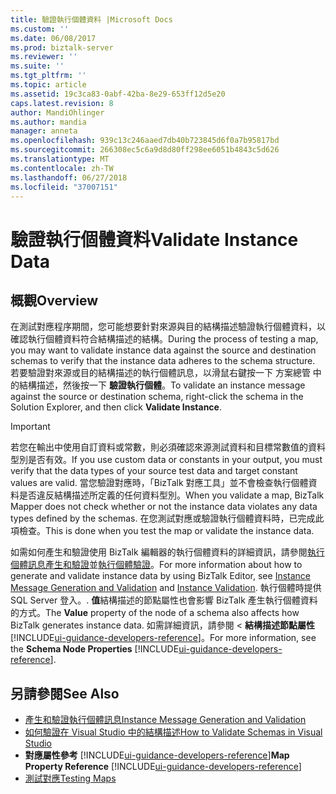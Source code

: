 ```yaml
---
title: 驗證執行個體資料 |Microsoft Docs
ms.custom: ''
ms.date: 06/08/2017
ms.prod: biztalk-server
ms.reviewer: ''
ms.suite: ''
ms.tgt_pltfrm: ''
ms.topic: article
ms.assetid: 19c3ca83-0abf-42ba-8e29-653ff12d5e20
caps.latest.revision: 8
author: MandiOhlinger
ms.author: mandia
manager: anneta
ms.openlocfilehash: 939c13c246aaed7db40b723845d6f0a7b95817bd
ms.sourcegitcommit: 266308ec5c6a9d8d80ff298ee6051b4843c5d626
ms.translationtype: MT
ms.contentlocale: zh-TW
ms.lasthandoff: 06/27/2018
ms.locfileid: "37007151"
---
```

# <a name="validate-instance-data"></a><span data-ttu-id="36a44-102">驗證執行個體資料</span><span class="sxs-lookup"><span data-stu-id="36a44-102">Validate Instance Data</span></span>

## <a name="overview"></a><span data-ttu-id="36a44-103">概觀</span><span class="sxs-lookup"><span data-stu-id="36a44-103">Overview</span></span>
<span data-ttu-id="36a44-104">在測試對應程序期間，您可能想要針對來源與目的結構描述驗證執行個體資料，以確認執行個體資料符合結構描述的結構。</span><span class="sxs-lookup"><span data-stu-id="36a44-104">During the process of testing a map, you may want to validate instance data against the source and destination schemas to verify that the instance data adheres to the schema structure.</span></span> <span data-ttu-id="36a44-105">若要驗證對來源或目的結構描述的執行個體訊息，以滑鼠右鍵按一下 方案總管 中的結構描述，然後按一下 **驗證執行個體**。</span><span class="sxs-lookup"><span data-stu-id="36a44-105">To validate an instance message against the source or destination schema, right-click the schema in the Solution Explorer, and then click **Validate Instance**.</span></span>  

> [!IMPORTANT]
>  <span data-ttu-id="36a44-106">若您在輸出中使用自訂資料或常數，則必須確認來源測試資料和目標常數值的資料型別是否有效。</span><span class="sxs-lookup"><span data-stu-id="36a44-106">If you use custom data or constants in your output, you must verify that the data types of your source test data and target constant values are valid.</span></span> <span data-ttu-id="36a44-107">當您驗證對應時，「BizTalk 對應工具」並不會檢查執行個體資料是否違反結構描述所定義的任何資料型別。</span><span class="sxs-lookup"><span data-stu-id="36a44-107">When you validate a map, BizTalk Mapper does not check whether or not the instance data violates any data types defined by the schemas.</span></span> <span data-ttu-id="36a44-108">在您測試對應或驗證執行個體資料時，已完成此項檢查。</span><span class="sxs-lookup"><span data-stu-id="36a44-108">This is done when you test the map or validate the instance data.</span></span>  

 <span data-ttu-id="36a44-109">如需如何產生和驗證使用 BizTalk 編輯器的執行個體資料的詳細資訊，請參閱[執行個體訊息產生和驗證](../core/instance-message-generation-and-validation.md)並[執行個體驗證](../core/instance-validation.md)。</span><span class="sxs-lookup"><span data-stu-id="36a44-109">For more information about how to generate and validate instance data by using BizTalk Editor, see [Instance Message Generation and Validation](../core/instance-message-generation-and-validation.md) and [Instance Validation](../core/instance-validation.md).</span></span> <span data-ttu-id="36a44-110">執行個體時提供 SQL Server 登入。</span><span class="sxs-lookup"><span data-stu-id="36a44-110">.</span></span> <span data-ttu-id="36a44-111">**值**結構描述的節點屬性也會影響 BizTalk 產生執行個體資料的方式。</span><span class="sxs-lookup"><span data-stu-id="36a44-111">The **Value** property of the node of a schema also affects how BizTalk generates instance data.</span></span> <span data-ttu-id="36a44-112">如需詳細資訊，請參閱 <<c0>  **結構描述節點屬性** [!INCLUDE[ui-guidance-developers-reference](../includes/ui-guidance-developers-reference.md)]。</span><span class="sxs-lookup"><span data-stu-id="36a44-112">For more information, see the **Schema Node Properties** [!INCLUDE[ui-guidance-developers-reference](../includes/ui-guidance-developers-reference.md)].</span></span>

## <a name="see-also"></a><span data-ttu-id="36a44-113">另請參閱</span><span class="sxs-lookup"><span data-stu-id="36a44-113">See Also</span></span>  
- [<span data-ttu-id="36a44-114">產生和驗證執行個體訊息</span><span class="sxs-lookup"><span data-stu-id="36a44-114">Instance Message Generation and Validation</span></span>](../core/instance-message-generation-and-validation.md)   
- [<span data-ttu-id="36a44-115">如何驗證在 Visual Studio 中的結構描述</span><span class="sxs-lookup"><span data-stu-id="36a44-115">How to Validate Schemas in Visual Studio</span></span>](../core/how-to-validate-schemas-in-visual-studio.md)   
- <span data-ttu-id="36a44-116">**對應屬性參考** [!INCLUDE[ui-guidance-developers-reference](../includes/ui-guidance-developers-reference.md)]</span><span class="sxs-lookup"><span data-stu-id="36a44-116">**Map Property Reference** [!INCLUDE[ui-guidance-developers-reference](../includes/ui-guidance-developers-reference.md)]</span></span>  
- [<span data-ttu-id="36a44-117">測試對應</span><span class="sxs-lookup"><span data-stu-id="36a44-117">Testing Maps</span></span>](../core/testing-maps.md)
